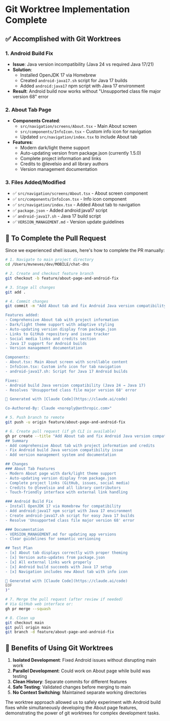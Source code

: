 # Git Worktree Implementation Complete

## ✅ Accomplished with Git Worktrees

### 1. Android Build Fix

- **Issue**: Java version incompatibility (Java 24 vs required Java 17/21)
- **Solution**:
  - Installed OpenJDK 17 via Homebrew
  - Created `android-java17.sh` script for Java 17 builds
  - Added `android:java17` npm script with Java 17 environment
- **Result**: Android build now works without "Unsupported class file major version 68" error

### 2. About Tab Page

- **Components Created**:
  - `src/navigation/screens/About.tsx` - Main About screen
  - `src/components/InfoIcon.tsx` - Custom info icon for navigation
  - Updated `src/navigation/index.tsx` to include About tab
- **Features**:
  - Modern dark/light theme support
  - Auto-updating version from package.json (currently 1.5.0)
  - Complete project information and links
  - Credits to @levelsio and all library authors
  - Version management documentation

### 3. Files Added/Modified

- ✅ `src/navigation/screens/About.tsx` - About screen component
- ✅ `src/components/InfoIcon.tsx` - Info icon component
- ✅ `src/navigation/index.tsx` - Added About tab to navigation
- ✅ `package.json` - Added android:java17 script
- ✅ `android-java17.sh` - Java 17 build script
- ✅ `VERSION_MANAGEMENT.md` - Version update guidelines

## 🔄 To Complete the Pull Request

Since we experienced shell issues, here's how to complete the PR manually:

```bash
# 1. Navigate to main project directory
cd /Users/mvneves/dev/MOBILE/chat-dns

# 2. Create and checkout feature branch
git checkout -b feature/about-page-and-android-fix

# 3. Stage all changes
git add .

# 4. Commit changes
git commit -m "Add About tab and fix Android Java version compatibility

Features added:
- Comprehensive About tab with project information
- Dark/light theme support with adaptive styling
- Auto-updating version display from package.json
- Links to GitHub repository and issue tracker
- Social media links and credits section
- Java 17 support for Android builds
- Version management documentation

Components:
- About.tsx: Main About screen with scrollable content
- InfoIcon.tsx: Custom info icon for tab navigation
- android-java17.sh: Script for Java 17 Android builds

Fixes:
- Android build Java version compatibility (Java 24 → Java 17)
- Resolves 'Unsupported class file major version 68' error

🤖 Generated with [Claude Code](https://claude.ai/code)

Co-Authored-By: Claude <noreply@anthropic.com>"

# 5. Push branch to remote
git push -u origin feature/about-page-and-android-fix

# 6. Create pull request (if gh CLI is available)
gh pr create --title "Add About tab and fix Android Java version compatibility" --body "$(cat <<'EOF'
## Summary
- Add comprehensive About tab with project information and credits
- Fix Android build Java version compatibility issue
- Add version management system and documentation

## Changes
### About Tab Features
- Modern About page with dark/light theme support
- Auto-updating version display from package.json
- Complete project links (GitHub, issues, social media)
- Credits to @levelsio and all library contributors
- Touch-friendly interface with external link handling

### Android Build Fix
- Install OpenJDK 17 via Homebrew for compatibility
- Add android:java17 npm script with Java 17 environment
- Create android-java17.sh script for easy Java 17 builds
- Resolve 'Unsupported class file major version 68' error

### Documentation
- VERSION_MANAGEMENT.md for updating app versions
- Clear guidelines for semantic versioning

## Test Plan
- [x] About tab displays correctly with proper theming
- [x] Version auto-updates from package.json
- [x] All external links work properly
- [x] Android build succeeds with Java 17 setup
- [x] Navigation includes new About tab with info icon

🤖 Generated with [Claude Code](https://claude.ai/code)
EOF
)"

# 7. Merge the pull request (after review if needed)
# Via GitHub web interface or:
gh pr merge --squash

# 8. Clean up
git checkout main
git pull origin main
git branch -d feature/about-page-and-android-fix
```

## 🎯 Benefits of Using Git Worktrees

1. **Isolated Development**: Fixed Android issues without disrupting main work
2. **Parallel Development**: Could work on About page while build was testing
3. **Clean History**: Separate commits for different features
4. **Safe Testing**: Validated changes before merging to main
5. **No Context Switching**: Maintained separate working directories

The worktree approach allowed us to safely experiment with Android build fixes while simultaneously developing the About page features, demonstrating the power of git worktrees for complex development tasks.
